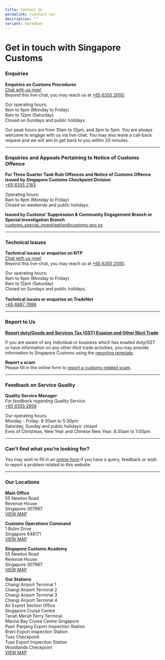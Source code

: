 ```yaml
---
title: Contact Us
permalink: /contact-us/
description: ""
variant: markdown
---
```

# Get in touch with Singapore Customs


### Enquiries

**Enquiries on Customs Procedures** <br>[Chat with us now!](https://go.gov.sg/customs-live-chat)<br>Beyond this live-chat, you may reach us at [+65 6355 2000](tel:+6563552000).<br>

Our operating hours:<br> 8am to 6pm (Monday to Friday)<br> 8am to 12pm (Saturday)<br>Closed on Sundays and public holidays.

Our peak hours are from 10am to 12pm, and 3pm to 5pm.
You are always welcome to engage with us via live-chat. You may also leave a call-back request and we will aim to get back to you within 20 minutes.<br>

---

### Enquiries and Appeals Pertaining to Notice of Customs Offence <br>

**For Three Quarter Tank Rule Offences and Notice of Customs Offence issued by Singapore Customs Checkpoint Division** 
<br>[+65 6355 2183](tel:+6563552183)<br>

Operating hours: <br>8am to 6pm (Monday to Friday)<br>Closed on weekends and public holidays.<br>

**Issued by Customs’ Suppression &amp; Community Engagement Branch or Special Investigation Branch**<br>[customs_special_investigation@customs.gov.sg](mailto:customs_special_investigation@customs.gov.sg)<br>

---

### Technical Issues<br>
**Technical issues or enquiries on NTP**<br>[Chat with us now!](https://go.gov.sg/customs-live-chat)<br>Beyond this live-chat, you may reach us at [+65 6355 2000](tel:+6563552000).

Our operating hours: <br>8am to 6pm (Monday to Friday)<br>8am to 12pm (Saturday)<br>Closed on Sundays and public holidays.<br>
<br>**Technical issues or enquiries on TradeNet**<br>[+65 6887 7888](tel:+6568877888)

---

### Report to Us<br>
**[Report duty/Goods and Services Tax (GST) Evasion and Other Illicit Trade](https://www.customs.gov.sg/news-and-media/advisories/permalink/)**<br>

If you are aware of any individual or business which has evaded duty/GST or have information on any other illicit trade activities, you may provide information to Singapore Customs using the [reporting template](https://form.gov.sg/64e554f0ffdaa600136b17e1). 

**Report a scam**<br>Please fill in the online form to [report a customs-related scam](https://form.gov.sg/6302ffcdf87eed00124e0b2d).<br>

---

### Feedback on Service Quality<br>
**Quality Service Manager**<br>
*For feedback regarding Quality Service.*<br>
[+65 6355 2959](tel:+6563552959)

Our operating hours:<br> 
Monday - Friday: 8:30am to 5:30pm <br>
Saturday, Sunday and public holidays: closed <br>
Eves of Christmas, New Year and Chinese New Year: 8:30am to 1:00pm <br>

---

### Can’t find what you’re looking for?<br>
You may wish to fill in an [online form](https://www.customs.gov.sg/feedback/) if you have a query, feedback or wish to report a problem related to this website.<br>

---

### Our Locations <br>

**Main Office**<br>
55 Newton Road <br>
Revenue House<br>
Singapore 307987<br>
[VIEW MAP ](https://www.google.com/maps/place/Singapore+Customs/@1.2902028,103.7759468,13z/data=!4m5!3m4!1s0x31da19e7aaf7447d:0xba6a0d457d4d2d28!8m2!3d1.3194233!4d103.8418284)

**Customs Operations Command**<br>
1 Bulim Drive<br>
Singapore 648171<br>
[VIEW MAP ](https://www.google.com/maps/place/Customs+Operations+Command/@1.3542604,103.6985735,17z/data=!3m1!4b1!4m5!3m4!1s0x31da0fe38d43e355:0x722e37586657a61a!8m2!3d1.3542604!4d103.7007622?shorturl=1)

**Singapore Customs Academy**<br>
55 Newton Road<br>
Revenue House<br>
Singapore 307987<br>
[VIEW MAP](https://www.google.com/maps?q=55+Newton+Road+Revenue+House+Singapore+307987) 

**Our Stations**<br>
Changi Airport Terminal 1<br>
Changi Airport Terminal 2<br>
Changi Airport Terminal 3<br>
Changi Airport Terminal 4<br>
Air Export Section Office<br>
Singapore Cruise Centre<br>
Tanah Merah Ferry Terminal<br>
Marina Bay Cruise Centre Singapore <br>
Pasir Panjang Export Inspection Station <br>
Brani Export Inspection Station<br>
Tuas Checkpoint<br>
Tuas Export Inspection Station<br>
Woodlands Checkpoint<br>
[VIEW MAP ](https://www.google.com/maps?q=Changi+Airport+Terminal+1+Changi+Airport+Terminal+2+Changi+Airport+Terminal+3+Changi+Airport+Terminal+4+Air+Export+Section+Office+Singapore+Cruise+Centre+Tanah+Merah+Ferry+Terminal+Marina+Bay+Cruise+Centre+Singapore+Pasir+Panjang+Export+Inspection+Station+Brani+Export+Inspection+Station+Tuas+Checkpoint+Woodlands+Checkpoint)